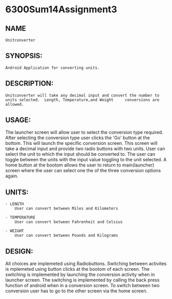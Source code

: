 6300Sum14Assignment3
====================
NAME
-
	Unitconverter
	
SYNOPSIS:
-
	Android Application for converting units.
	
DESCRIPTION:
-
	Unitconverter will take any decimal input and convert the number to units selected.  Length, Temperature,and Weight     conversions are allowed.

USAGE:
-
  The launcher screen will allow user to select the conversion type required. After selecting the conversion type user
  clicks the 'Go' button at the bottom.  This will launch the specific conversion screen.  This screen will take a 
  decimal input and provide two radio buttons with two units.  User can select the unit to which the input should be
  converted to. The user can toggle between the units with the input value toggling to the unit selected.  A home button
  at the bootom allows the user to return to main(launcher) screen where the user can select one the of the three
  conversion options again.

UNITS:	
-

	- LENGTH
		User can convert between Miles and Kilometers

	- TEMPERATURE
		User can convert between Fahrenheit and Celsius 
	
	- WEIGHT
		User can convert between Pounds and Kilograms

DESIGN:
-
  All choices are implemeted using Radiobuttons.  Switching between activites is mplemeted using button clicks at the
  bootom of each screen.  The switching is implemented by launching the conversion activity when in launcher screen. 
  The switching is implemented by calling the back press function of android when in a conversion screen.  To switch 
  between two conversion user has to go to the other screen via the home screen.

